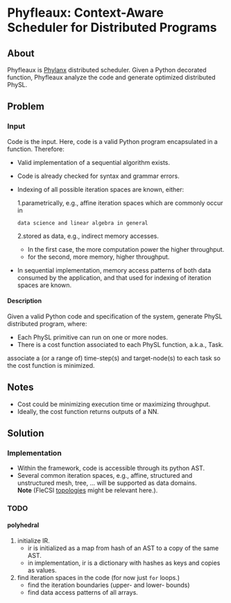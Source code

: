 <!-- 
Copyright (c) 2020 R. Tohid (@rtohid)

Distributed under the Boost Software License, Version 1.0.(See accompanying
file LICENSE_1_0.txt or copy at http://www.boost.org/LICENSE_1_0.txt) 
-->

# Phyfleaux: Context-Aware Scheduler for Distributed Programs

## About

Phyfleaux is [Phylanx](github.com/stellar-group/phylanx) distributed scheduler.
Given a Python decorated function, Phyfleaux analyze the code and generate
optimized distributed PhySL. 
## Problem

### Input
Code is the input. Here, code is a valid Python program encapsulated in a
function. Therefore:

* Valid implementation of a sequential algorithm exists.
* Code is already checked for syntax and grammar errors.
* Indexing of all possible iteration spaces are known, either:

   1.parametrically, e.g., affine iteration spaces which are commonly occur in

      data science and linear algebra in general

   2.stored as data, e.g., indirect memory accesses.
   * In the first case, the more computation power the higher throughput.
   * for the second, more memory, higher throughput.

* In sequential implementation, memory access patterns of both data consumed by
  the application, and that used for indexing of iteration spaces are known.
   <!-- * It might be beneficial to assume the initial memory layout in 1-d.-->

#### Description

Given a valid Python code and specification of the system, generate PhySL
distributed program, where:

* Each PhySL primitive can run on one or more nodes.
* There is a cost function associated to each PhySL function, a.k.a., Task.

associate a (or a range of) time-step(s) and target-node(s) to each task so the
cost function is minimized.

## Notes

* Cost could be minimizing execution time or maximizing throughput.
* Ideally, the cost function returns outputs of a NN.

## Solution

### Implementation

* Within the framework, code is accessible through its python AST.
* Several common iteration spaces, e.g., affine, structured and unstructured
  mesh, tree, ... will be supported as data domains.  
  **Note** (FleCSI
  [topologies](https://github.com/laristra/flecsi/tree/1/flecsi/topology) might
  be relevant here.).

### TODO
#### polyhedral
1. initialize IR.
   - ir is initialized as a map from hash of an AST to a copy of the same AST.
   - in implementation, ir is a dictionary with hashes as keys and copies as
     values.
2. find iteration spaces in the code (for now just `for` loops.)
   - find the iteration boundaries (upper- and lower- bounds)
   - find data access patterns of all arrays.
